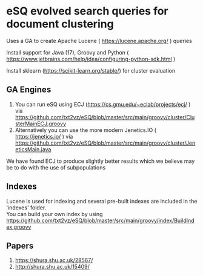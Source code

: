 # eSQ evolved search queries for document clustering
Uses a GA to create Apache Lucene ( https://lucene.apache.org/ ) queries

Install support for Java (17), Groovy and Python ( https://www.jetbrains.com/help/idea/configuring-python-sdk.html )

Install sklearn (https://scikit-learn.org/stable/) for cluster evaluation

## GA Engines 
1. You can run eSQ using ECJ (https://cs.gmu.edu/~eclab/projects/ecj/ ) via https://github.com/txt2vz/eSQ/blob/master/src/main/groovy/cluster/ClusterMainECJ.groovy 
2. Alternatively you can use the more modern Jenetics.IO ( https://jenetics.io/ ) via  https://github.com/txt2vz/eSQ/blob/master/src/main/groovy/cluster/JeneticsMain.java

We have found ECJ to produce slightly better results which we believe may be to do with the use of subpopulations

## Indexes
Lucene is used for indexing and several pre-built indexes are included in the 'indexes' folder.  
You can build your own index by using https://github.com/txt2vz/eSQ/blob/master/src/main/groovy/index/BuildIndex.groovy

## Papers
1. https://shura.shu.ac.uk/28567/ 
2. http://shura.shu.ac.uk/15409/
